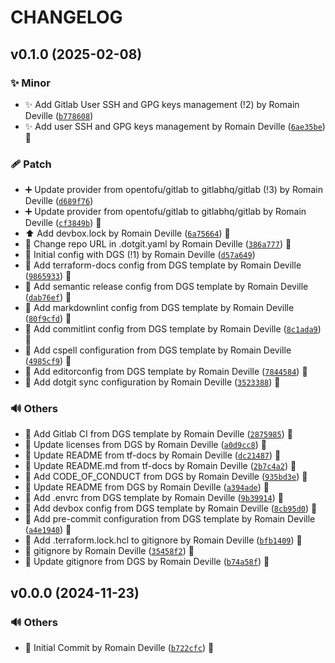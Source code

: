 <!-- markdownlint-disable-file -->
# CHANGELOG

## v0.1.0 (2025-02-08)

### ✨ Minor

  * ✨ Add Gitlab User SSH and GPG keys management (!2) by Romain Deville ([`b778608`](https://framagit.org/rdeville-public/opentofu/gitlab-user/-/commit/b778608d7b54d4da9a661652dc37ec52d8ee0d23))
  * ✨ Add user SSH and GPG keys management by Romain Deville ([`6ae35be`](https://framagit.org/rdeville-public/opentofu/gitlab-user/-/commit/6ae35be2ebdb790cb30460a23d612e33a7cc78fc)) 🔏

### 🩹 Patch

  * ➕ Update provider from opentofu/gitlab to gitlabhq/gitlab (!3) by Romain Deville ([`d689f76`](https://framagit.org/rdeville-public/opentofu/gitlab-user/-/commit/d689f7668151e558a21950c6678b30eca508e13c))
  * ➕ Update provider from opentofu/gitlab to gitlabhq/gitlab by Romain Deville ([`cf3849b`](https://framagit.org/rdeville-public/opentofu/gitlab-user/-/commit/cf3849bfea123ec0d531ac872300db1881349349)) 🔏
  * ⬆️ Add devbox.lock by Romain Deville ([`6a75664`](https://framagit.org/rdeville-public/opentofu/gitlab-user/-/commit/6a75664795a81f3e5653fa6fc267fe7caf3fc093)) 🔏
  * 🔧 Change repo URL in .dotgit.yaml by Romain Deville ([`386a777`](https://framagit.org/rdeville-public/opentofu/gitlab-user/-/commit/386a777ab1dc9a87f6182120a346ec15ddcffa07)) 🔏
  * 🔧 Initial config with DGS (!1) by Romain Deville ([`d57a649`](https://framagit.org/rdeville-public/opentofu/gitlab-user/-/commit/d57a649530e949c82fc423aa223f27bd19af77eb))
  * 🔧 Add terraform-docs config from DGS template by Romain Deville ([`9865933`](https://framagit.org/rdeville-public/opentofu/gitlab-user/-/commit/98659332e8966827a945a2854e9f432224d155b2)) 🔏
  * 🔧 Add semantic release config from DGS template by Romain Deville ([`dab76ef`](https://framagit.org/rdeville-public/opentofu/gitlab-user/-/commit/dab76ef9fa07aa363caaa61fc0d93e3c07801e07)) 🔏
  * 🔧 Add markdownlint config from DGS template by Romain Deville ([`80f9cfd`](https://framagit.org/rdeville-public/opentofu/gitlab-user/-/commit/80f9cfd96b67f0298e10450e886e50feb19a0d79)) 🔏
  * 🔧 Add commitlint config from DGS template by Romain Deville ([`8c1ada9`](https://framagit.org/rdeville-public/opentofu/gitlab-user/-/commit/8c1ada962dc302b784b006dba9c0454debba4ea7)) 🔏
  * 🔧 Add cspell configuration from DGS template by Romain Deville ([`4985cf9`](https://framagit.org/rdeville-public/opentofu/gitlab-user/-/commit/4985cf9be495554766f92c34c69b3756917fd16d)) 🔏
  * 🔧 Add editorconfig from DGS template by Romain Deville ([`7844584`](https://framagit.org/rdeville-public/opentofu/gitlab-user/-/commit/7844584ad71a27fae01c838a7648cb32070b467b)) 🔏
  * 🔧 Add dotgit sync configuration by Romain Deville ([`3523388`](https://framagit.org/rdeville-public/opentofu/gitlab-user/-/commit/3523388cc6caf3ad7428c0f07a8623926e28c1eb)) 🔏

### 🔊 Others

  * 👷 Add Gitlab CI from DGS template by Romain Deville ([`2875985`](https://framagit.org/rdeville-public/opentofu/gitlab-user/-/commit/2875985452b52869db812ec28dc6097f89ec2f43)) 🔏
  * 📄 Update licenses from DGS by Romain Deville ([`a0d9cc8`](https://framagit.org/rdeville-public/opentofu/gitlab-user/-/commit/a0d9cc8e947b4baa765dbb0b0c97fb8ff0c987cd)) 🔏
  * 📝 Update README from tf-docs by Romain Deville ([`dc21487`](https://framagit.org/rdeville-public/opentofu/gitlab-user/-/commit/dc214876104ee7f6b8345fbff67ca9b4d53a87e1)) 🔏
  * 📝 Update README.md from tf-docs by Romain Deville ([`2b7c4a2`](https://framagit.org/rdeville-public/opentofu/gitlab-user/-/commit/2b7c4a2d3be3311df88d7c67689e4422326fc85a)) 🔏
  * 📝 Add CODE_OF_CONDUCT from DGS by Romain Deville ([`935bd3e`](https://framagit.org/rdeville-public/opentofu/gitlab-user/-/commit/935bd3ee3be19f3eec94b249ece032aeb2247005)) 🔏
  * 📝 Update README from DGS by Romain Deville ([`a394ade`](https://framagit.org/rdeville-public/opentofu/gitlab-user/-/commit/a394ade588876b45dac42a15a4ce6543d4aa983a)) 🔏
  * 🔨 Add .envrc from DGS template by Romain Deville ([`9b39914`](https://framagit.org/rdeville-public/opentofu/gitlab-user/-/commit/9b3991430141cfa9bd873d3a784341110121967b)) 🔏
  * 🔨 Add devbox config from DGS template by Romain Deville ([`8cb95d0`](https://framagit.org/rdeville-public/opentofu/gitlab-user/-/commit/8cb95d09b31fb6b927abe6c681d203e6cd2a2eb5)) 🔏
  * 🔨 Add pre-commit configuration from DGS template by Romain Deville ([`a4e1940`](https://framagit.org/rdeville-public/opentofu/gitlab-user/-/commit/a4e194051e342431e1bf5df5c771666bf5c536e6)) 🔏
  * 🙈 Add .terraform.lock.hcl to gitignore by Romain Deville ([`bfb1409`](https://framagit.org/rdeville-public/opentofu/gitlab-user/-/commit/bfb1409a75343af9f8896f02fc64c7d2a07e52db)) 🔏
  * 🙈 gitignore by Romain Deville ([`35458f2`](https://framagit.org/rdeville-public/opentofu/gitlab-user/-/commit/35458f29e3adb3fa7895e26b68f89163d3e8beca)) 🔏
  * 🙈 Update gitignore from DGS by Romain Deville ([`b74a58f`](https://framagit.org/rdeville-public/opentofu/gitlab-user/-/commit/b74a58ff92fa00267638d677dea10b7d1bfe080c)) 🔏

## v0.0.0 (2024-11-23)

### 🔊 Others

  * 🎉 Initial Commit by Romain Deville ([`b722cfc`](https://framagit.org/rdeville-public/opentofu/gitlab-user/-/commit/b722cfc45f753282917da6dbcc99cde56fdc379d)) 🔏
